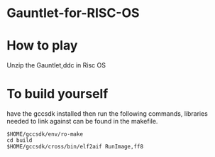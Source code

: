 # Gauntlet-for-RISC-OS

# How to play
Unzip the Gauntlet,ddc in Risc OS

# To build yourself
have the gccsdk installed then run the following commands, libraries needed to link against can be found in the makefile.

    $HOME/gccsdk/env/ro-make
    cd build   
    $HOME/gccsdk/cross/bin/elf2aif RunImage,ff8
